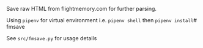 Save raw HTML from flightmemory.com for further parsing.

Using `pipenv` for virtual environment i.e. `pipenv shell` then `pipenv install`# fmsave

See `src/fmsave.py` for usage details